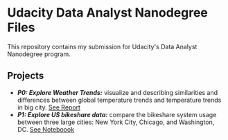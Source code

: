 # Udacity Data Analyst Nanodegree Files

This repository contains my submission for Udacity's Data Analyst Nanodegree program.

## Projects

- ***P0: Explore Weather Trends:*** visualize and describing similarities and differences between global temperature trends and temperature trends in big city. [See Report](https://github.com/pierreconreaux/data_analyst_nd/blob/master/p0_explore_weather_trends/exploring_weather_trends.pdf)
- ***P1: Explore US bikeshare data:*** compare the bikeshare system usage between three large cities: New York City, Chicago, and Washington, DC. [See Noteboook](https://github.com/pierreconreaux/data_analyst_nd/blob/master/p1_explore_US_bikeshare_data/explore_US_bikeshare_data.ipynb)
